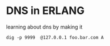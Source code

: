 DNS in ERLANG
=============

learning about dns by making it

    dig -p 9999  @127.0.0.1 foo.bar.com A